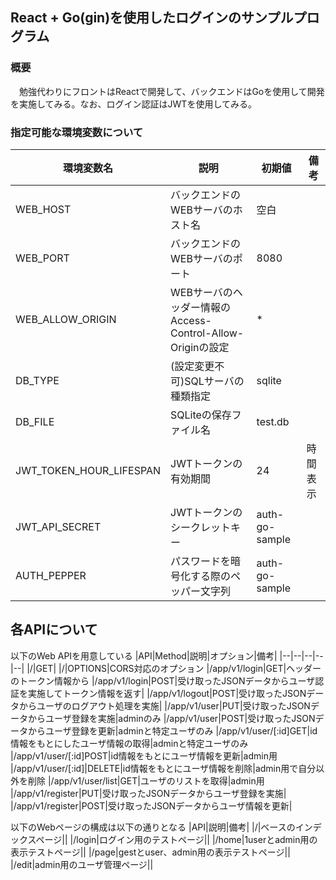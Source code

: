 ## React + Go(gin)を使用したログインのサンプルプログラム

### 概要
　勉強代わりにフロントはReactで開発して、バックエンドはGoを使用して開発を実施してみる。なお、ログイン認証はJWTを使用してみる。


### 指定可能な環境変数について

|環境変数名|説明|初期値|備考|
|--|--|--|--|
|WEB_HOST|バックエンドのWEBサーバのホスト名|空白|
|WEB_PORT|バックエンドのWEBサーバのポート|8080|
|WEB_ALLOW_ORIGIN|WEBサーバのヘッダー情報のAccess-Control-Allow-Originの設定|*|
|DB_TYPE|(設定変更不可)SQLサーバの種類指定|sqlite|
|DB_FILE|SQLiteの保存ファイル名|test.db|
|JWT_TOKEN_HOUR_LIFESPAN|JWTトークンの有効期間|24|時間表示|
|JWT_API_SECRET|JWTトークンのシークレットキー|auth-go-sample|
|AUTH_PEPPER|パスワードを暗号化する際のペッパー文字列|auth-go-sample|


## 各APIについて

以下のWeb APIを用意している
|API|Method|説明|オプション|備考|
|--|--|--|--|--|
|/|GET|
|/|OPTIONS|CORS対応のオプション
|/app/v1/login|GET|ヘッダーのトークン情報から
|/app/v1/login|POST|受け取ったJSONデータからユーザ認証を実施してトークン情報を返す|
|/app/v1/logout|POST|受け取ったJSONデータからユーザのログアウト処理を実施|
|/app/v1/user|PUT|受け取ったJSONデータからユーザ登録を実施|adminのみ
|/app/v1/user|POST|受け取ったJSONデータからユーザ登録を更新|adminと特定ユーザのみ
|/app/v1/user/[:id]GET|id情報をもとにしたユーザ情報の取得|adminと特定ユーザのみ
|/app/v1/user/[:id]POST|id情報をもとにユーザ情報を更新|admin用
|/app/v1/user/[:id]|DELETE|id情報をもとにユーザ情報を削除|admin用で自分以外を削除
|/app/v1/user/list|GET|ユーザのリストを取得|admin用
|/app/v1/register|PUT|受け取ったJSONデータからユーザ登録を実施|
|/app/v1/register|POST|受け取ったJSONデータからユーザ情報を更新|


以下のWebページの構成は以下の通りとなる
|API|説明|備考|
|/|ベースのインデックスページ||
|/login|ログイン用のテストページ||
|/home|1userとadmin用の表示テストページ||
|/page|gestとuser、admin用の表示テストページ||
|/edit|admin用のユーザ管理ページ||